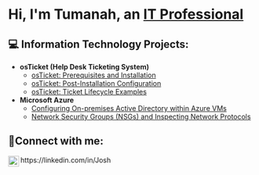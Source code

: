 <h1>Hi, I'm Tumanah, an <a href="https://linkedin.com/in/Tumanah">IT Professional</a></h1>

<h2>💻 Information Technology Projects:</h2>

- <b>osTicket (Help Desk Ticketing System)</b>
  - [osTicket: Prerequisites and Installation](https://github.com/TumanahW/osticket-prereqs)
  - [osTicket: Post-Installation Configuration](https://github.com/TumanahW/post-install-config)
  - [osTicket: Ticket Lifecycle Examples](https://github.com/TumanahW/ticket-lifecycle)
- <b>Microsoft Azure</b>
  - [Configuring On-premises Active Directory within Azure VMs](https://github.com/TumanahW/configure-ad)
  - [Network Security Groups (NSGs) and Inspecting Network Protocols](https://github.com/TumanahW/azure-network-protocols)

<h2>📱Connect with me:</h2>

<img align="left" alt="Josh | LinkedIn" width="22px" src="https://cdn.jsdelivr.net/npm/simple-icons@v3/icons/linkedin.svg"/>
https://linkedin.com/in/Josh



